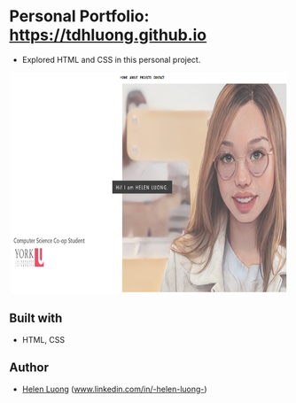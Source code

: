 # Personal Portfolio: https://tdhluong.github.io

- Explored HTML and CSS in this personal project.

<p align="center">
  <img width="500" height="400" src="./src/img/myweb.png">
</p>

## Built with

- HTML, CSS

## Author

- [Helen Luong](https://github.com/tdhluong) (www.linkedin.com/in/-helen-luong-)
